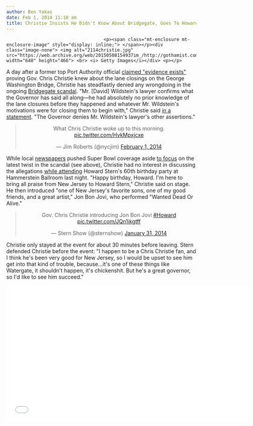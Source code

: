 ```yaml
---
author: Ben Yakas
date: Feb 1, 2014 11:10 am
title: Christie Insists He Didn't Know About Bridgegate, Goes To Howard Stern's Birthday
---
```


	
										<p><span class="mt-enclosure mt-enclosure-image" style="display: inline;"> </span></p><div class="image-none"> <img alt="2114christie.jpg" src="https://web.archive.org/web/20150508154937im_/http://gothamist.com/attachments/byakas/2114christie.jpg" width="640" height="466"> <br> <i> Getty Images</i></div> <p></p>

<p>A day after a former top Port Authority official <a href="https://web.archive.org/web/20150508154937/http://gothamist.com/2014/01/31/port_authority_official_claims_chri.php">claimed &quot;evidence exists&quot;</a> proving Gov. Chris Christie knew about the lane closings on the George Washington Bridge, Christie has steadfastly denied any wrongdoing in the ongoing <a href="https://web.archive.org/web/20150508154937/http://gothamist.com/tags/bridgegate">Bridgegate scandal</a>. &quot;Mr. [David] Wildstein&apos;s lawyer confirms what the Governor has said all along&#x2014;he had absolutely no prior knowledge of the lane closures before they happened and whatever Mr. Wildstein&apos;s motivations were for closing them to begin with,&quot; Christie said <a href="https://web.archive.org/web/20150508154937/http://www.state.nj.us/governor/news/news/552014/approved/20140131d.html">in a statement</a>. &quot;The Governor denies Mr. Wildstein&apos;s lawyer&apos;s other assertions.&quot;</p>

<center><blockquote class="twitter-tweet" lang="en"><p>What Chris Christie woke up to this morning. <a href="https://web.archive.org/web/20150508154937/http://t.co/HvkMpxjcxe">pic.twitter.com/HvkMpxjcxe</a></p>&#x2014; Jim Roberts (@nycjim) <a href="https://web.archive.org/web/20150508154937/https://twitter.com/nycjim/statuses/429627373890195456">February 1, 2014</a></blockquote>
<script async src="//web.archive.org/web/20150508154937js_/http://platform.twitter.com/widgets.js" charset="utf-8"></script></center>

<p>While local <a href="https://web.archive.org/web/20150508154937/http://online.wsj.com/news/articles/SB10001424052702303519404579355100568967172?mod=WSJ_hpp_MIDDLENexttoWhatsNewsThird">newspapers</a> pushed Super Bowl coverage aside <a href="https://web.archive.org/web/20150508154937/http://www.nj.com/politics/index.ssf/2014/02/chris_christie_bridge_scandal_wildsteins_lawyer_claims_governor_knew_of_lane_closures.html#incart_m-rpt-2">to focus</a> on the latest twist in the scandal (see above), Christie had no interest in discussing the allegations <a href="https://web.archive.org/web/20150508154937/http://www.nj.com/politics/index.ssf/2014/01/christie_appears_at_howard_sterns_birthday_avoids_press.html#incart_river_default">while attending</a> Howard Stern&apos;s 60th birthday party at Hammerstein Ballroom last night. &quot;Happy birthday, Howard. I&apos;m here to bring all praise from New Jersey to Howard Stern,&quot; Christie said on stage. He then introduced &quot;one of New Jersey&apos;s favorite sons, one of my good friends, and a great artist,&quot; Jon Bon Jovi, who performed &quot;Wanted Dead Or Alive.&quot;</p>

<center><blockquote class="twitter-tweet" lang="en"><p>Gov. Chris Christie introducing Jon Bon Jovi <a href="https://web.archive.org/web/20150508154937/https://twitter.com/search?q=%23Howard&amp;src=hash">#Howard</a> <a href="https://web.archive.org/web/20150508154937/http://t.co/JQn1ikgtff">pic.twitter.com/JQn1ikgtff</a></p>&#x2014; Stern Show (@sternshow) <a href="https://web.archive.org/web/20150508154937/https://twitter.com/sternshow/statuses/429402674967371776">January 31, 2014</a></blockquote>
<script async src="//web.archive.org/web/20150508154937js_/http://platform.twitter.com/widgets.js" charset="utf-8"></script></center>

<p>Christie only stayed at the event for about 30 minutes before leaving. Stern defended Christie before the event: &quot;I happen to be a Chris Christie fan, and I think he&apos;s been very good for New Jersey, so I would be upset to see him get into that kind of trouble, because...it&apos;s one of these things like Watergate, it shouldn&apos;t happen, it&apos;s chickenshit. But he&apos;s a great governor, so I&apos;d like to see him succeed.&quot;</p>

<p><iframe width="640" height="360" src="//web.archive.org/web/20150508154937if_/http://www.youtube.com/embed/gSgC4Gs1Rk0" frameborder="0" allowfullscreen></iframe><br>
</p>					
										
									
				